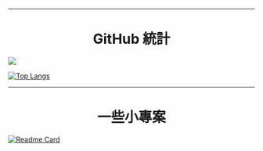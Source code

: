 ***
<h1 align="center">GitHub 統計</h1>

[![](https://github-profile-trophy.vercel.app/?username=FlySky-ovo&theme=darkhub&no-frame=true&row=1&column=7)](https://www.cFSovo.tk)

[![Top Langs](https://github-readme-stats.vercel.app/api/top-langs/?username=FlySky-ovo&hide=SCSS,CSS,JavaScript&layout=compact)](https://www.cFSovo.tk)

***
<h1 align="center">一些小專案</h1>

[![Readme Card](https://github-readme-stats.vercel.app/api/pin/?username=FlySky-ovo&repo=FlySky-ovo.github.io)](https://github.com/FlySky-ovo/FlySky-ovo.github.io)
